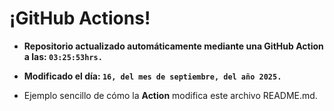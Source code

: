 # ¡GitHub Actions!
* **Repositorio actualizado automáticamente mediante una GitHub Action a las: `03:25:53hrs.`**
* **Modificado el día: `16, del mes de septiembre, del año 2025.`**

* Ejemplo sencillo de cómo la **Action** modifica este archivo README.md.
